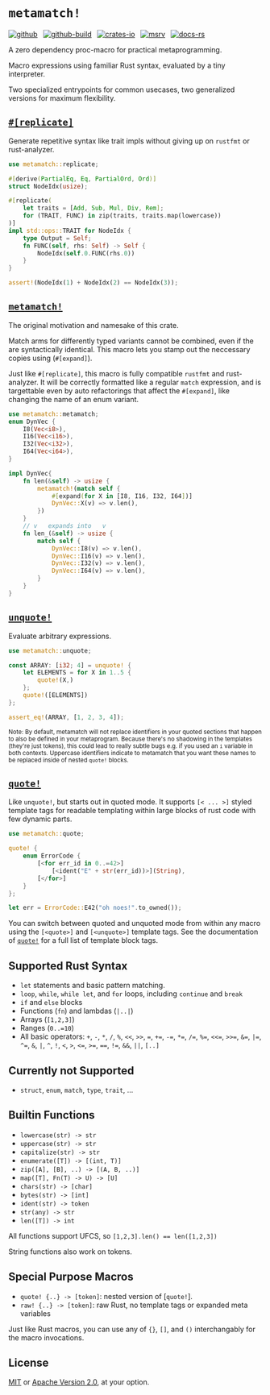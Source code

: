 # `metamatch!`

[![github]](https://github.com/cmrschwarz/metamatch)&ensp;
[![github-build]](https://github.com/cmrschwarz/metamatch/actions/workflows/ci.yml)&ensp;
[![crates-io]](https://crates.io/crates/metamatch)&ensp;
[![msrv]](https://crates.io/crates/metamatch)&ensp;
[![docs-rs]](https://docs.rs/metamatch)&ensp;

[github]: https://img.shields.io/badge/cmrschwarz/metamatch-8da0cb?labelColor=555555&logo=github
[github-build]: https://img.shields.io/github/actions/workflow/status/cmrschwarz/metamatch/ci.yml?branch=main&logo=github
[crates-io]: https://img.shields.io/crates/v/metamatch.svg?logo=rust
[msrv]: https://img.shields.io/crates/msrv/metamatch?logo=rust
[docs-rs]: https://img.shields.io/badge/docs.rs-metamatch-66c2a5?logo=docs.rs

A zero dependency proc-macro for practical metaprogramming.

Macro expressions using familiar Rust syntax, evaluated by a tiny interpreter.

Two specialized entrypoints for common usecases,
two generalized versions for maximum flexibility.

## [`#[replicate]`](https://docs.rs/metamatch/latest/metamatch/attr.replicate.html)
Generate repetitive syntax like trait impls without giving up on
`rustfmt` or rust-analyzer.

```rust
use metamatch::replicate;

#[derive(PartialEq, Eq, PartialOrd, Ord)]
struct NodeIdx(usize);

#[replicate(
    let traits = [Add, Sub, Mul, Div, Rem];
    for (TRAIT, FUNC) in zip(traits, traits.map(lowercase))
)]
impl std::ops::TRAIT for NodeIdx {
    type Output = Self;
    fn FUNC(self, rhs: Self) -> Self {
        NodeIdx(self.0.FUNC(rhs.0))
    }
}

assert!(NodeIdx(1) + NodeIdx(2) == NodeIdx(3));
```

## [`metamatch!`](https://docs.rs/metamatch/latest/metamatch/macro.metamatch.html)
The original motivation and namesake of this crate.

Match arms for differently typed variants cannot be combined, even if the are
syntactically identical. This macro lets you stamp out the neccessary
copies using (`#[expand]`).

Just like `#[replicate]`, this macro is fully compatible `rustfmt`
and rust-analyzer. It will be correctly formatted like a regular
`match` expression, and is targettable even by auto refactorings
that affect the `#[expand]`, like changing the name of an enum variant.

```rust
use metamatch::metamatch;
enum DynVec {
    I8(Vec<i8>),
    I16(Vec<i16>),
    I32(Vec<i32>),
    I64(Vec<i64>),
}

impl DynVec{
    fn len(&self) -> usize {
        metamatch!(match self {
            #[expand(for X in [I8, I16, I32, I64])]
            DynVec::X(v) => v.len(),
        })
    }
    // v   expands into   v
    fn len_(&self) -> usize {
        match self {
            DynVec::I8(v) => v.len(),
            DynVec::I16(v) => v.len(),
            DynVec::I32(v) => v.len(),
            DynVec::I64(v) => v.len(),
        }
    }
}
```

## [`unquote!`](https://docs.rs/metamatch/latest/metamatch/macro.unquote.html)
Evaluate arbitrary expressions.
```rust
use metamatch::unquote;

const ARRAY: [i32; 4] = unquote! {
    let ELEMENTS = for X in 1..5 {
        quote!(X,)
    };
    quote!([ELEMENTS])
};

assert_eq!(ARRAY, [1, 2, 3, 4]);
```

<sub>
Note:  By default, metamatch will not replace identifiers
in your quoted sections that happen to also be defined in your metaprogram.
Because there's no shadowing in the templates (they're just tokens),
this could lead to really subtle bugs e.g. if you used an <code>i</code>
variable in both contexts. Uppercase identifiers indicate to metamatch that you want these names
to be replaced inside of nested <code>quote!</code> blocks.
</sub>

## [`quote!`](https://docs.rs/metamatch/latest/metamatch/macro.quote.html)
Like `unquote!`, but starts out in quoted mode.
It supports `[< ... >]` styled template tags for readable templating
within large blocks of rust code with few dynamic parts.

```rust
use metamatch::quote;

quote! {
    enum ErrorCode {
        [<for err_id in 0..=42>]
            [<ident("E" + str(err_id))>](String),
        [</for>]
    }
};

let err = ErrorCode::E42("oh noes!".to_owned());
```

You can switch between quoted and unquoted mode from within any macro using
the `[<quote>]` and `[<unquote>]` template tags. See the documentation of
[`quote!`](https://docs.rs/metamatch/latest/metamatch/macro.quote.html) for
a full list of template block tags.

## Supported Rust Syntax
- `let` statements and basic pattern matching.
- `loop`, `while`, `while let`, and `for` loops, including `continue` and
  `break`
- `if` and `else` blocks
- Functions (`fn`)  and lambdas (`|..|`)
- Arrays (`[1,2,3]`)
- Ranges (`0..=10`)
- All basic operators: `+`, `-`, `*`, `/`, `%`, `<<`, `>>`, `=`, `+=`,
  `-=`, `*=`, `/=`, `%=`, `<<=`, `>>=`, `&=`, `|=`, `^=`, `&`, `|`, `^`,
  `!`,  `<`, `>`, `<=`, `>=`, `==`, `!=`, `&&`, `||`, `[..]`

## Currently not Supported
- `struct`, `enum`, `match`, `type`, `trait`, ...

## Builtin Functions
- `lowercase(str) -> str`
- `uppercase(str) -> str`
- `capitalize(str) -> str`
- `enumerate([T]) -> [(int, T)]`
- `zip([A], [B], ..) -> [(A, B, ..)]`
- `map([T], Fn(T) -> U) -> [U]`
- `chars(str) -> [char]`
- `bytes(str) -> [int]`
- `ident(str) -> token`
- `str(any) -> str`
- `len([T]) -> int`

All functions support UFCS, so `[1,2,3].len() == len([1,2,3])`

String functions also work on tokens.

## Special Purpose Macros
- `quote! {..} -> [token]`: nested version of [`quote!`].
- `raw! {..} -> [token]`: raw Rust, no template tags or expanded meta
  variables

Just like Rust macros, you can use any of `{}`, `[]`, and `()`
interchangably for the macro invocations.

## License
[MIT](https://github.com/cmrschwarz/metamatch/blob/main/LICENSE-MIT)
or [Apache Version 2.0](https://github.com/cmrschwarz/metamatch/blob/main/LICENSE-APACHE),
at your option.

